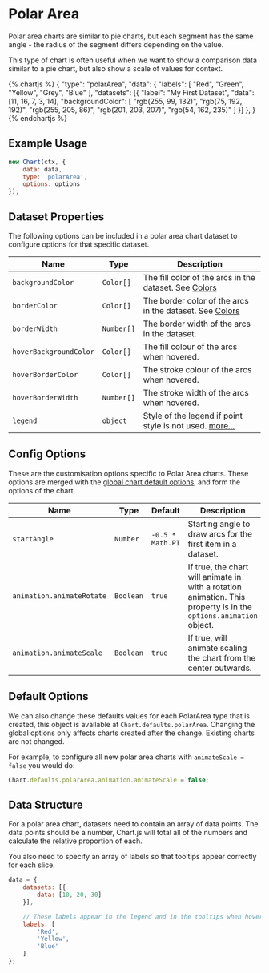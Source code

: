 # Polar Area

Polar area charts are similar to pie charts, but each segment has the same angle - the radius of the segment differs depending on the value.

This type of chart is often useful when we want to show a comparison data similar to a pie chart, but also show a scale of values for context.

{% chartjs %}
{
    "type": "polarArea",
    "data": {
        "labels": [
            "Red",
            "Green",
            "Yellow",
            "Grey",
            "Blue"
        ],
        "datasets": [{
            "label": "My First Dataset",
            "data": [11, 16, 7, 3, 14],
            "backgroundColor": [
                "rgb(255, 99, 132)",
                "rgb(75, 192, 192)",
                "rgb(255, 205, 86)",
                "rgb(201, 203, 207)",
                "rgb(54, 162, 235)"
            ]
        }]
    },
}
{% endchartjs %}

## Example Usage

```javascript
new Chart(ctx, {
    data: data,
    type: 'polarArea',
    options: options
});
```

## Dataset Properties

The following options can be included in a polar area chart dataset to configure options for that specific dataset.

| Name | Type | Description
| ---- | ---- | -----------
| `backgroundColor` | `Color[]` | The fill color of the arcs in the dataset. See [Colors](../general/colors.md#colors)
| `borderColor` | `Color[]` | The border color of the arcs in the dataset. See [Colors](../general/colors.md#colors)
| `borderWidth` | `Number[]` | The border width of the arcs in the dataset.
| `hoverBackgroundColor` | `Color[]` | The fill colour of the arcs when hovered.
| `hoverBorderColor` | `Color[]` | The stroke colour of the arcs when hovered.
| `hoverBorderWidth` | `Number[]` | The stroke width of the arcs when hovered.
| `legend` | `object` | Style of the legend if point style is not used. [more...](../configuration/legend.md/#dataset-legend-configuration)

## Config Options

These are the customisation options specific to Polar Area charts. These options are merged with the [global chart default options](#default-options), and form the options of the chart.

| Name | Type | Default | Description
| ---- | ---- | ------- | -----------
| `startAngle` | `Number` | `-0.5 * Math.PI` | Starting angle to draw arcs for the first item in a dataset.
| `animation.animateRotate` | `Boolean` | `true` | If true, the chart will animate in with a rotation animation. This property is in the `options.animation` object.
| `animation.animateScale` | `Boolean` | `true` | If true, will animate scaling the chart from the center outwards.

## Default Options

We can also change these defaults values for each PolarArea type that is created, this object is available at `Chart.defaults.polarArea`. Changing the global options only affects charts created after the change. Existing charts are not changed.

For example, to configure all new polar area charts with `animateScale = false` you would do:
```javascript
Chart.defaults.polarArea.animation.animateScale = false;
```

## Data Structure

For a polar area chart, datasets need to contain an array of data points. The data points should be a number, Chart.js will total all of the numbers and calculate the relative proportion of each.

You also need to specify an array of labels so that tooltips appear correctly for each slice.

```javascript
data = {
    datasets: [{
        data: [10, 20, 30]
    }],

    // These labels appear in the legend and in the tooltips when hovering different arcs
    labels: [
        'Red',
        'Yellow',
        'Blue'
    ]
};
```
